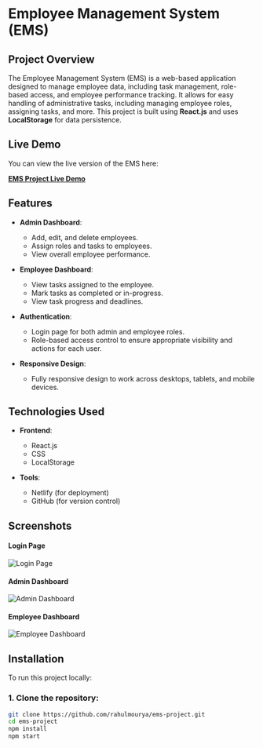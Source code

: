 # Employee Management System (EMS)

## Project Overview
The Employee Management System (EMS) is a web-based application designed to manage employee data, including task management, role-based access, and employee performance tracking. It allows for easy handling of administrative tasks, including managing employee roles, assigning tasks, and more. This project is built using **React.js** and uses **LocalStorage** for data persistence.

## Live Demo
You can view the live version of the EMS here:

[**EMS Project Live Demo**](https://ems-project-rahul.netlify.app/)

## Features

- **Admin Dashboard**:
  - Add, edit, and delete employees.
  - Assign roles and tasks to employees.
  - View overall employee performance.
  
- **Employee Dashboard**:
  - View tasks assigned to the employee.
  - Mark tasks as completed or in-progress.
  - View task progress and deadlines.

- **Authentication**:
  - Login page for both admin and employee roles.
  - Role-based access control to ensure appropriate visibility and actions for each user.

- **Responsive Design**:
  - Fully responsive design to work across desktops, tablets, and mobile devices.

## Technologies Used

- **Frontend**:
  - React.js
  - CSS
  - LocalStorage

- **Tools**:
  - Netlify (for deployment)
  - GitHub (for version control)

## Screenshots

#### Login Page
![Login Page](./screenshot/login.png)

#### Admin Dashboard
![Admin Dashboard](./screenshot/admin-dashboard.png)

#### Employee Dashboard
![Employee Dashboard](./screenshot/employee-dashboard.png)

## Installation

To run this project locally:

### 1. Clone the repository:
```bash
git clone https://github.com/rahulmourya/ems-project.git
cd ems-project
npm install
npm start
